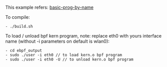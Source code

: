This example refers:
[basic-prog-by-name](https://github.com/xdp-project/xdp-tutorial/tree/master/basic02-prog-by-name)

To compile:
```
- ./build.sh
```

To load / unload bpf kern program, note: replace eth0 with yours interface name (without -i parameters on default is wlan0):
```
- cd ebpf_output
- sudo ./user -i eth0 // to load kern.o bpf program
- sudo ./user -i eth0 -U // to unload kern.o bpf program
```